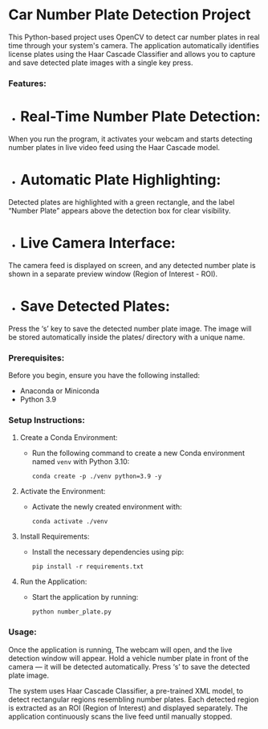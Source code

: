 # Car Number Plate Detection Project

This Python-based project uses OpenCV to detect car number plates in real time through your system's camera. The application automatically identifies license plates using the Haar Cascade Classifier and allows you to capture and save detected plate images with a single key press.

### **Features:**

- # Real-Time Number Plate Detection:
When you run the program, it activates your webcam and starts detecting number plates in live video feed using the Haar Cascade model.
- # Automatic Plate Highlighting:
Detected plates are highlighted with a green rectangle, and the label “Number Plate” appears above the detection box for clear visibility.
- # Live Camera Interface:
The camera feed is displayed on screen, and any detected number plate is shown in a separate preview window (Region of Interest - ROI).
- # Save Detected Plates:
Press the ‘s’ key to save the detected number plate image. The image will be stored automatically inside the plates/ directory with a unique name.

### **Prerequisites:**

Before you begin, ensure you have the following installed:

- Anaconda or Miniconda
- Python 3.9

### **Setup Instructions:**

1. Create a Conda Environment:
   - Run the following command to create a new Conda environment named `venv` with Python 3.10:
     ```
     conda create -p ./venv python=3.9 -y

     ```

2. Activate the Environment:
   - Activate the newly created environment with:
     ```
     conda activate ./venv
     ```

3. Install Requirements:
   - Install the necessary dependencies using pip:
     ```
     pip install -r requirements.txt
     ```

4. Run the Application:
   - Start the application by running:
     ```
     python number_plate.py
     ```

### **Usage:**

Once the application is running, The webcam will open, and the live detection window will appear. Hold a vehicle number plate in front of the camera — it will be detected automatically. Press ‘s’ to save the detected plate image. 
              

The system uses Haar Cascade Classifier, a pre-trained XML model, to detect rectangular regions resembling number plates. Each detected region is extracted as an ROI (Region of Interest) and displayed separately. The application continuously scans the live feed until manually stopped.
